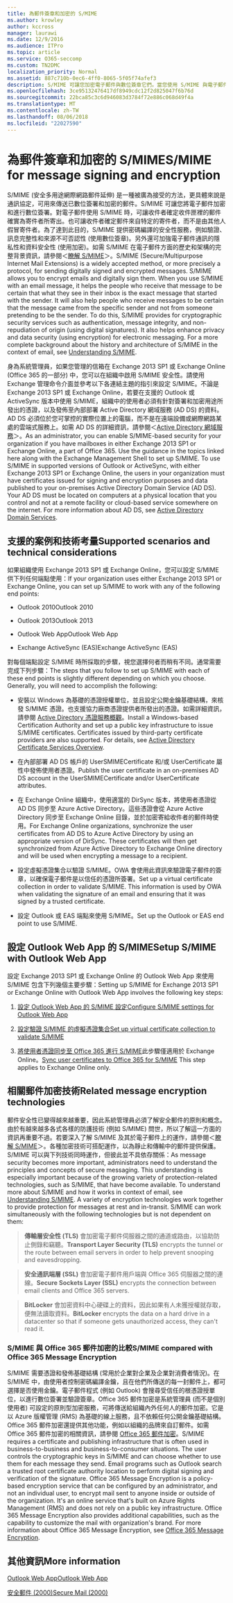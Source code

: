 ```yaml
---
title: 為郵件簽章和加密的 S/MIME
ms.author: krowley
author: kccross
manager: laurawi
ms.date: 12/9/2016
ms.audience: ITPro
ms.topic: article
ms.service: O365-seccomp
ms.custom: TN2DMC
localization_priority: Normal
ms.assetid: 887c710b-0ec6-4ff0-8065-5f05f74afef3
description: S/MIME 可讓您加密電子郵件與數位簽章它們。當您使用 S/MIME 與電子郵件訊息時，它可協助的人員接收該訊息是特定看到其收件匣中是完全入門寄件者的郵件。
ms.openlocfilehash: 3ce95132476417df8949cdc12f2d825047f6b76d
ms.sourcegitcommit: 22bca85c3c6d946083d3784f72e886c068d49f4a
ms.translationtype: MT
ms.contentlocale: zh-TW
ms.lasthandoff: 08/06/2018
ms.locfileid: "22027590"
---
```

# <a name="smime-for-message-signing-and-encryption"></a><span data-ttu-id="d0c91-104">為郵件簽章和加密的 S/MIME</span><span class="sxs-lookup"><span data-stu-id="d0c91-104">S/MIME for message signing and encryption</span></span>

<span data-ttu-id="d0c91-p102">S/MIME (安全多用途網際網路郵件延伸) 是一種被廣為接受的方法，更具體來說是通訊協定，可用來傳送已數位簽署和加密的郵件。S/MIME 可讓您將電子郵件加密和進行數位簽署。對電子郵件使用 S/MIME 時，可讓收件者確定收件匣裡的郵件確實為寄件者所寄出。也可讓收件者確定郵件來自特定的寄件者，而不是由其他人假冒寄件者。為了達到此目的，S/MIME 提供密碼編譯的安全性服務，例如驗證、訊息完整性和來源不可否認性 (使用數位簽章)。另外還可加強電子郵件通訊的隱私性和資料安全性 (使用加密)。如需 S/MIME 在電子郵件方面的歷史和架構的完整背景資訊，請參閱＜[瞭解 S/MIME](https://go.microsoft.com/fwlink/?LinkID=393948)＞。</span><span class="sxs-lookup"><span data-stu-id="d0c91-p102">S/MIME (Secure/Multipurpose Internet Mail Extensions) is a widely accepted method, or more precisely a protocol, for sending digitally signed and encrypted messages. S/MIME allows you to encrypt emails and digitally sign them. When you use S/MIME with an email message, it helps the people who receive that message to be certain that what they see in their inbox is the exact message that started with the sender. It will also help people who receive messages to be certain that the message came from the specific sender and not from someone pretending to be the sender. To do this, S/MIME provides for cryptographic security services such as authentication, message integrity, and non-repudiation of origin (using digital signatures). It also helps enhance privacy and data security (using encryption) for electronic messaging. For a more complete background about the history and architecture of S/MIME in the context of email, see [Understanding S/MIME](https://go.microsoft.com/fwlink/?LinkID=393948).</span></span> 
  
<span data-ttu-id="d0c91-p103">身為系統管理員，如果您管理的信箱在 Exchange 2013 SP1 或 Exchange Online (Office 365 的一部分) 中，您可以在組織中啟用 S/MIME 安全性。請使用 Exchange 管理命令介面並參考以下各連結主題的指引來設定 S/MIME。不論是 Exchange 2013 SP1 或 Exchange Online，若要在支援的 Outlook 或 ActiveSync 版本中使用 S/MIME，組織中的使用者必須有針對簽署和加密用途所發出的憑證，以及發佈至內部部署 Active Directory 網域服務 (AD DS) 的資料。AD DS 必須位於您可掌控的實際位置上的電腦，而不是在遠端設備或網際網路某處的雲端式服務上。如需 AD DS 的詳細資訊，請參閱＜[Active Directory 網域服務](https://go.microsoft.com/fwlink/?LinkID=394064)＞。</span><span class="sxs-lookup"><span data-stu-id="d0c91-p103">As an administrator, you can enable S/MIME-based security for your organization if you have mailboxes in either Exchange 2013 SP1 or Exchange Online, a part of Office 365. Use the guidance in the topics linked here along with the Exchange Management Shell to set up S/MIME. To use S/MIME in supported versions of Outlook or ActiveSync, with either Exchange 2013 SP1 or Exchange Online, the users in your organization must have certificates issued for signing and encryption purposes and data published to your on-premises Active Directory Domain Service (AD DS). Your AD DS must be located on computers at a physical location that you control and not at a remote facility or cloud-based service somewhere on the internet. For more information about AD DS, see [Active Directory Domain Services](https://go.microsoft.com/fwlink/?LinkID=394064).</span></span>
  
## <a name="supported-scenarios-and-technical-considerations"></a><span data-ttu-id="d0c91-117">支援的案例和技術考量</span><span class="sxs-lookup"><span data-stu-id="d0c91-117">Supported scenarios and technical considerations</span></span>
<span data-ttu-id="d0c91-118"><a name="sectionSection0"> </a></span><span class="sxs-lookup"><span data-stu-id="d0c91-118"></span></span>

<span data-ttu-id="d0c91-119">如果組織使用 Exchange 2013 SP1 或 Exchange Online，您可以設定 S/MIME 供下列任何端點使用：</span><span class="sxs-lookup"><span data-stu-id="d0c91-119">If your organization uses either Exchange 2013 SP1 or Exchange Online, you can set up S/MIME to work with any of the following end points:</span></span> 
  
- <span data-ttu-id="d0c91-120">Outlook 2010</span><span class="sxs-lookup"><span data-stu-id="d0c91-120">Outlook 2010</span></span>
    
- <span data-ttu-id="d0c91-121">Outlook 2013</span><span class="sxs-lookup"><span data-stu-id="d0c91-121">Outlook 2013</span></span>
    
- <span data-ttu-id="d0c91-122">Outlook Web App</span><span class="sxs-lookup"><span data-stu-id="d0c91-122">Outlook Web App</span></span>
    
- <span data-ttu-id="d0c91-123">Exchange ActiveSync (EAS)</span><span class="sxs-lookup"><span data-stu-id="d0c91-123">Exchange ActiveSync (EAS)</span></span>
    
<span data-ttu-id="d0c91-p104">對每個端點設定 S/MIME 時所採取的步驟，視您選擇何者而稍有不同。通常需要完成下列步驟：</span><span class="sxs-lookup"><span data-stu-id="d0c91-p104">The steps that you follow to set up S/MIME with each of these end points is slightly different depending on which you choose. Generally, you will need to accomplish the following:</span></span>
  
- <span data-ttu-id="d0c91-p105">安裝以 Windows 為基礎的憑證授權單位，並且設定公開金鑰基礎結構，來核發 S/MIME 憑證。也支援協力廠商憑證提供者所發出的憑證。如需詳細資訊，請參閱 [Active Directory 憑證服務概觀](https://technet.microsoft.com/library/hh831740.aspx)。</span><span class="sxs-lookup"><span data-stu-id="d0c91-p105">Install a Windows-based Certification Authority and set up a public key infrastructure to issue S/MIME certificates. Certificates issued by third-party certificate providers are also supported. For details, see [Active Directory Certificate Services Overview](https://technet.microsoft.com/library/hh831740.aspx).</span></span>
    
- <span data-ttu-id="d0c91-129">在內部部署 AD DS 帳戶的 UserSMIMECertificate 和/或 UserCertificate 屬性中發佈使用者憑證。</span><span class="sxs-lookup"><span data-stu-id="d0c91-129">Publish the user certificate in an on-premises AD DS account in the UserSMIMECertificate and/or UserCertificate attributes.</span></span>
    
- <span data-ttu-id="d0c91-p106">在 Exchange Online 組織中，使用適當的 DirSync 版本，將使用者憑證從 AD DS 同步至 Azure Active Directory。這些憑證會從 Azure Active Directory 同步至 Exchange Online 目錄，並於加密寄給收件者的郵件時使用。</span><span class="sxs-lookup"><span data-stu-id="d0c91-p106">For Exchange Online organizations, synchronize the user certificates from AD DS to Azure Active Directory by using an appropriate version of DirSync. These certificates will then get synchronized from Azure Active Directory to Exchange Online directory and will be used when encrypting a message to a recipient.</span></span>
    
- <span data-ttu-id="d0c91-p107">設定虛擬憑證集合以驗證 S/MIME。OWA 會使用此資訊來驗證電子郵件的簽章，以確保電子郵件是以信任的憑證所簽署。</span><span class="sxs-lookup"><span data-stu-id="d0c91-p107">Set up a virtual certificate collection in order to validate S/MIME. This information is used by OWA when validating the signature of an email and ensuring that it was signed by a trusted certificate.</span></span>
    
- <span data-ttu-id="d0c91-134">設定 Outlook 或 EAS 端點來使用 S/MIME。</span><span class="sxs-lookup"><span data-stu-id="d0c91-134">Set up the Outlook or EAS end point to use S/MIME.</span></span> 
    
## <a name="setup-smime-with-outlook-web-app"></a><span data-ttu-id="d0c91-135">設定 Outlook Web App 的 S/MIME</span><span class="sxs-lookup"><span data-stu-id="d0c91-135">Setup S/MIME with Outlook Web App</span></span>
<span data-ttu-id="d0c91-136"><a name="sectionSection1"> </a></span><span class="sxs-lookup"><span data-stu-id="d0c91-136"></span></span>

<span data-ttu-id="d0c91-137">設定 Exchange 2013 SP1 或 Exchange Online 的 Outlook Web App 來使用 S/MIME 包含下列幾個主要步驟：</span><span class="sxs-lookup"><span data-stu-id="d0c91-137">Setting up S/MIME for Exchange 2013 SP1 or Exchange Online with Outlook Web App involves the following key steps:</span></span>
  
1. [<span data-ttu-id="d0c91-138">設定 Outlook Web App 的 S/MIME 設定</span><span class="sxs-lookup"><span data-stu-id="d0c91-138">Configure S/MIME settings for Outlook Web App</span></span>](configure-s-mime-settings-for-outlook-web-app.md)
    
2. [<span data-ttu-id="d0c91-139">設定驗證 S/MIME 的虛擬憑證集合</span><span class="sxs-lookup"><span data-stu-id="d0c91-139">Set up virtual certificate collection to validate S/MIME</span></span>](set-up-virtual-certificate-collection-to-validate-s-mime.md)
    
3. <span data-ttu-id="d0c91-140">[將使用者憑證同步至 Office 365 進行 S/MIME](sync-user-certificates-to-office-365-for-s-mime.md)此步驟僅適用於 Exchange Online。</span><span class="sxs-lookup"><span data-stu-id="d0c91-140">[Sync user certificates to Office 365 for S/MIME](sync-user-certificates-to-office-365-for-s-mime.md) This step applies to Exchange Online only.</span></span> 
    
## <a name="related-message-encryption-technologies"></a><span data-ttu-id="d0c91-141">相關郵件加密技術</span><span class="sxs-lookup"><span data-stu-id="d0c91-141">Related message encryption technologies</span></span>
<span data-ttu-id="d0c91-142"><a name="sectionSection2"> </a></span><span class="sxs-lookup"><span data-stu-id="d0c91-142"></span></span>

<span data-ttu-id="d0c91-p108">郵件安全性已變得越來越重要，因此系統管理員必須了解安全郵件的原則和概念。由於有越來越多各式各樣的防護技術 (例如 S/MIME) 問世，所以了解這一方面的資訊再重要不過。若要深入了解 S/MIME 及其於電子郵件上的運作，請參閱＜[瞭解 S/MIME](https://go.microsoft.com/fwlink/?LinkID=393948)＞。各種加密技術可搭配運作，以為靜止和傳輸中的郵件提供保護。S/MIME 可以與下列技術同時運作，但彼此並不具依存關係：</span><span class="sxs-lookup"><span data-stu-id="d0c91-p108">As message security becomes more important, administrators need to understand the principles and concepts of secure messaging. This understanding is especially important because of the growing variety of protection-related technologies, such as S/MIME, that have become available. To understand more about S/MIME and how it works in context of email, see [Understanding S/MIME](https://go.microsoft.com/fwlink/?LinkID=393948). A variety of encryption technologies work together to provide protection for messages at rest and in-transit. S/MIME can work simultaneously with the following technologies but is not dependent on them:</span></span>
  
> <span data-ttu-id="d0c91-148">**傳輸層安全性 (TLS)** 會加密電子郵件伺服器之間的通道或路由，以協助防止側錄和竊聽。</span><span class="sxs-lookup"><span data-stu-id="d0c91-148">**Transport Layer Security (TLS)** encrypts the tunnel or the route between email servers in order to help prevent snooping and eavesdropping.</span></span> 
    
> <span data-ttu-id="d0c91-149">**安全通訊端層 (SSL)** 會加密電子郵件用戶端與 Office 365 伺服器之間的連線。</span><span class="sxs-lookup"><span data-stu-id="d0c91-149">**Secure Sockets Layer (SSL)** encrypts the connection between email clients and Office 365 servers.</span></span> 
    
> <span data-ttu-id="d0c91-150">**BitLocker** 會加密資料中心硬碟上的資料，因此如果有人未獲授權就存取，便無法讀取資料。</span><span class="sxs-lookup"><span data-stu-id="d0c91-150">**BitLocker** encrypts the data on a hard drive in a datacenter so that if someone gets unauthorized access, they can't read it.</span></span> 
    
### <a name="smime-compared-with-office-365-message-encryption"></a><span data-ttu-id="d0c91-151">S/MIME 與 Office 365 郵件加密的比較</span><span class="sxs-lookup"><span data-stu-id="d0c91-151">S/MIME compared with Office 365 Message Encryption</span></span>

<span data-ttu-id="d0c91-p109">S/MIME 需要憑證和發佈基礎結構 (常用於企業對企業及企業對消費者情況)。在 S/MIME 中，由使用者控制密碼編譯金鑰，且在他們所傳送的每一封郵件上，都可選擇是否使用金鑰。電子郵件程式 (例如 Outlook) 會搜尋受信任的根憑證授單位，以進行數位簽署並驗證簽章。Office 365 郵件加密是系統管理員 (而不是個別使用者) 可設定的原則型加密服務，可將傳送給組織內外任何人的郵件加密。它是以 Azure 版權管理 (RMS) 為基礎的線上服務，且不依賴任何公開金鑰基礎結構。Office 365 郵件加密還提供其他功能，例如以組織的品牌來自訂郵件。如需 Office 365 郵件加密的相關資訊，請參閱 [Office 365 郵件加密](https://go.microsoft.com/fwlink/?LinkID=392525)。</span><span class="sxs-lookup"><span data-stu-id="d0c91-p109">S/MIME requires a certificate and publishing infrastructure that is often used in business-to-business and business-to-consumer situations. The user controls the cryptographic keys in S/MIME and can choose whether to use them for each message they send. Email programs such as Outlook search a trusted root certificate authority location to perform digital signing and verification of the signature. Office 365 Message Encryption is a policy-based encryption service that can be configured by an administrator, and not an individual user, to encrypt mail sent to anyone inside or outside of the organization. It's an online service that's built on Azure Rights Management (RMS) and does not rely on a public key infrastructure. Office 365 Message Encryption also provides additional capabilities, such as the capability to customize the mail with organization's brand. For more information about Office 365 Message Encryption, see [Office 365 Message Encryption](https://go.microsoft.com/fwlink/?LinkID=392525).</span></span>
  
## <a name="more-information"></a><span data-ttu-id="d0c91-159">其他資訊</span><span class="sxs-lookup"><span data-stu-id="d0c91-159">More information</span></span>
<span data-ttu-id="d0c91-160"><a name="sectionSection3"> </a></span><span class="sxs-lookup"><span data-stu-id="d0c91-160"></span></span>

[<span data-ttu-id="d0c91-161">Outlook Web App</span><span class="sxs-lookup"><span data-stu-id="d0c91-161">Outlook Web App</span></span>](http://technet.microsoft.com/library/3814b665-01e8-4881-9a44-163f14789ee4.aspx)
  
[<span data-ttu-id="d0c91-162">安全郵件 (2000)</span><span class="sxs-lookup"><span data-stu-id="d0c91-162">Secure Mail (2000)</span></span>](https://technet.microsoft.com/en-us/library/cc962043.aspx)
  

